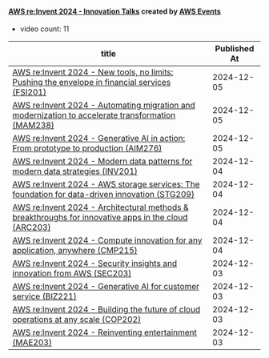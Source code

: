 

#### [AWS re:Invent 2024 - Innovation Talks](https://www.youtube.com/playlist?list=PL2yQDdvlhXf_IKBiqK54xnYrg_NPDcv51) created by [AWS Events](https://www.youtube.com/channel/UCdoadna9HFHsxXWhafhNvKw)

* video count: 11 

| title                                                                                                                                               | Published At |
| --------------------------------------------------------------------------------------------------------------------------------------------------- | ------------ |
| [AWS re:Invent 2024 - New tools, no limits: Pushing the envelope in financial services (FSI201)](https://www.youtube.com/watch?v=tnKiV9GGWhA)       | 2024-12-05   |
| [AWS re:Invent 2024 - Automating migration and modernization to accelerate transformation (MAM238)](https://www.youtube.com/watch?v=9FjxnEoH5wg)    | 2024-12-05   |
| [AWS re:Invent 2024 - Generative AI in action: From prototype to production (AIM276)](https://www.youtube.com/watch?v=aFQFiVOh3P0)                  | 2024-12-05   |
| [AWS re:Invent 2024 - Modern data patterns for modern data strategies (INV201)](https://www.youtube.com/watch?v=shE5rBo3sBs)                        | 2024-12-04   |
| [AWS re:Invent 2024 - AWS storage services: The foundation for data-driven innovation (STG209)](https://www.youtube.com/watch?v=7ivaChj_KVA)        | 2024-12-04   |
| [AWS re:Invent 2024 - Architectural methods & breakthroughs for innovative apps in the cloud (ARC203)](https://www.youtube.com/watch?v=LUtckMG1H5w) | 2024-12-04   |
| [AWS re:Invent 2024 - Compute innovation for any application, anywhere (CMP215)](https://www.youtube.com/watch?v=6kFwQHlpvQY)                       | 2024-12-04   |
| [AWS re:Invent 2024 - Security insights and innovation from AWS (SEC203)](https://www.youtube.com/watch?v=NrbzlvjX0GQ)                              | 2024-12-03   |
| [AWS re:Invent 2024 - Generative AI for customer service (BIZ221)](https://www.youtube.com/watch?v=LBeQoHRshZY)                                     | 2024-12-03   |
| [AWS re:Invent 2024 - Building the future of cloud operations at any scale (COP202)](https://www.youtube.com/watch?v=iT3er0h06Dk)                   | 2024-12-03   |
| [AWS re:Invent 2024 - Reinventing entertainment (MAE203)](https://www.youtube.com/watch?v=DhDjbnv3xog)                                              | 2024-12-03   |